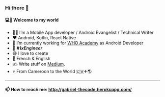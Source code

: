 ### Hi there 👋


#### 💻💫 Welcome to my world

- 👨‍💻 I’m a Mobile App developer / Android Evangelist / Technical Writer
- ❤️ Android, Kotlin, React Native
- 🔭 I’m currently working for [WHO Academy](https://github.com/WorldHealthOrganization) as Android Developer
- 👯 ***#1xEngineer***
- 😄 I love to create
- 💬 French & English
- ✍️ Write stuff on [Medium](https://medium.com/@gabriel_theCode).
- ⚡ From Cameroon to the World 🇨🇲✈🌎

---

#### 📫 How to reach me: http://gabriel-thecode.herokuapp.com/
